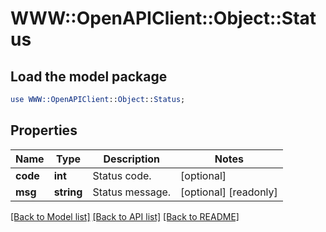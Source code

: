 # WWW::OpenAPIClient::Object::Status

## Load the model package
```perl
use WWW::OpenAPIClient::Object::Status;
```

## Properties
Name | Type | Description | Notes
------------ | ------------- | ------------- | -------------
**code** | **int** | Status code. | [optional] 
**msg** | **string** | Status message. | [optional] [readonly] 

[[Back to Model list]](../README.md#documentation-for-models) [[Back to API list]](../README.md#documentation-for-api-endpoints) [[Back to README]](../README.md)


